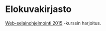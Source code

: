 # Elokuvakirjasto

[Web-selainohjelmointi 2015](http://web-selainohjelmointi.github.io/) -kurssin harjoitus.
